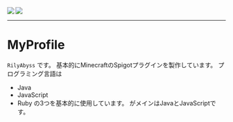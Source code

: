<img src="https://github-readme-stats.vercel.app/api?username=RilyAbyssD&count_private=true&show_icons=true" align="left" />
<img src="https://github-readme-stats.vercel.app/api/top-langs/?username=RilyAbyssD" />

---

# MyProfile

```RilyAbyss``` です。
基本的にMinecraftのSpigotプラグインを製作しています。
プログラミング言語は
- Java
- JavaScript
- Ruby
の3つを基本的に使用しています。
がメインはJavaとJavaScriptです。
